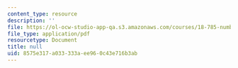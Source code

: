 ```yaml
---
content_type: resource
description: ''
file: https://ol-ocw-studio-app-qa.s3.amazonaws.com/courses/18-785-number-theory-i-fall-2019/8575e317a033333aee960c43e716b3ab_MIT18_785F19_lec28.pdf
file_type: application/pdf
resourcetype: Document
title: null
uid: 8575e317-a033-333a-ee96-0c43e716b3ab
---
```

